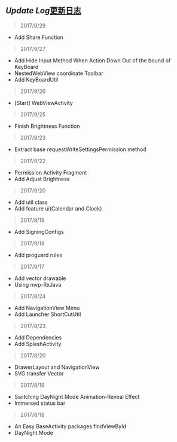 ## *Update Log*[更新日志](doc-zh/UpdateLog-zh.md)
> 2017/9/29
- Add Share Function

> 2017/9/27
- Add Hide Input Method When Action Down Out of the bound of KeyBoard
- NestedWebView coordinate Toolbar
- Add KeyBoardUtil

> 2017/9/26
- [Start] WebViewActivity

> 2017/9/25
- Finish Brightness Function

> 2017/9/23
- Extract base requestWriteSettingsPermission method

> 2017/9/22
- Permission Activity Fragment
- Add Adjust Brightness

> 2017/9/20
- Add util class
- Add feature ui(Calendar and Clock)

> 2017/9/19
- Add SigningConfigs

> 2017/9/18
- Add proguard rules

> 2017/9/17
- Add vector drawable
- Using mvp-RxJava

> 2017/8/24
- Add NavigationView Menu
- Add Launcher ShortCutUtil

> 2017/8/23
- Add Dependencies
- Add SplashActivity

> 2017/8/20
- DrawerLayout and NavigationView
- SVG transfer Vector

> 2017/8/19
- Switching DayNight Mode Animation-Reveal Effect
- Immersed status bar

> 2017/8/18
- An Easy BaseActivity packages findViewById
- DayNight Mode   

 

